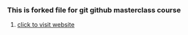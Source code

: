 ### This is forked file for git github masterclass course

1. [click to visit website](https://argusoft.udemy.com/course/git-and-github-masterclass/learn/lecture/14479392#overview)
